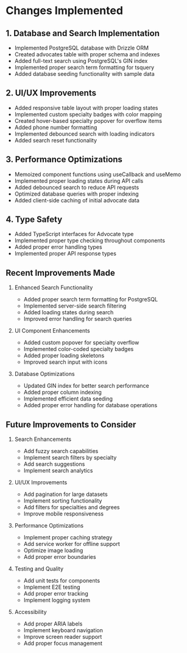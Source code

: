 # Changes Implemented

## 1. Database and Search Implementation
- Implemented PostgreSQL database with Drizzle ORM
- Created advocates table with proper schema and indexes
- Added full-text search using PostgreSQL's GIN index
- Implemented proper search term formatting for tsquery
- Added database seeding functionality with sample data

## 2. UI/UX Improvements
- Added responsive table layout with proper loading states
- Implemented custom specialty badges with color mapping
- Created hover-based specialty popover for overflow items
- Added phone number formatting
- Implemented debounced search with loading indicators
- Added search reset functionality

## 3. Performance Optimizations
- Memoized component functions using useCallback and useMemo
- Implemented proper loading states during API calls
- Added debounced search to reduce API requests
- Optimized database queries with proper indexing
- Added client-side caching of initial advocate data

## 4. Type Safety
- Added TypeScript interfaces for Advocate type
- Implemented proper type checking throughout components
- Added proper error handling types
- Implemented proper API response types

## Recent Improvements Made
1. Enhanced Search Functionality
   - Added proper search term formatting for PostgreSQL
   - Implemented server-side search filtering
   - Added loading states during search
   - Improved error handling for search queries

2. UI Component Enhancements
   - Added custom popover for specialty overflow
   - Implemented color-coded specialty badges
   - Added proper loading skeletons
   - Improved search input with icons

3. Database Optimizations
   - Updated GIN index for better search performance
   - Added proper column indexing
   - Implemented efficient data seeding
   - Added proper error handling for database operations

## Future Improvements to Consider
1. Search Enhancements
   - Add fuzzy search capabilities
   - Implement search filters by specialty
   - Add search suggestions
   - Implement search analytics

2. UI/UX Improvements
   - Add pagination for large datasets
   - Implement sorting functionality
   - Add filters for specialties and degrees
   - Improve mobile responsiveness

3. Performance Optimizations
   - Implement proper caching strategy
   - Add service worker for offline support
   - Optimize image loading
   - Add proper error boundaries

4. Testing and Quality
   - Add unit tests for components
   - Implement E2E testing
   - Add proper error tracking
   - Implement logging system

5. Accessibility
   - Add proper ARIA labels
   - Implement keyboard navigation
   - Improve screen reader support
   - Add proper focus management
